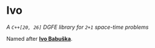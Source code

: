 # Ivo

_A `C++[20, 26]` DGFE library for `2+1` space-time problems_

Named after [**Ivo Babuška**](https://en.wikipedia.org/wiki/Ivo_Babuška).